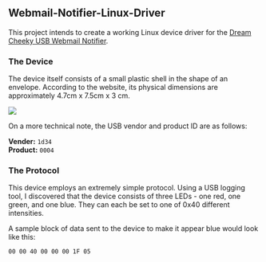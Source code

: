## Webmail-Notifier-Linux-Driver

This project intends to create a working Linux device driver for the [Dream Cheeky USB Webmail Notifier](http://www.dreamcheeky.com/webmail-notifier).

### The Device

The device itself consists of a small plastic shell in the shape of an envelope. According to the website, its physical dimensions are approximately 4.7cm x 7.5cm x 3 cm.

![](http://www.dreamcheeky.com/sites/default/files/imagecache/product_big/sites/default/files/webmailnotifier3.jpg)

On a more technical note, the USB vendor and product ID are as follows:

**Vender:** `1d34`  
**Product:** `0004`

### The Protocol

This device employs an extremely simple protocol. Using a USB logging tool, I discovered that the device consists of three LEDs - one red, one green, and one blue. They can each be set to one of 0x40 different intensities.

A sample block of data sent to the device to make it appear blue would look like this:

    00 00 40 00 00 00 1F 05

